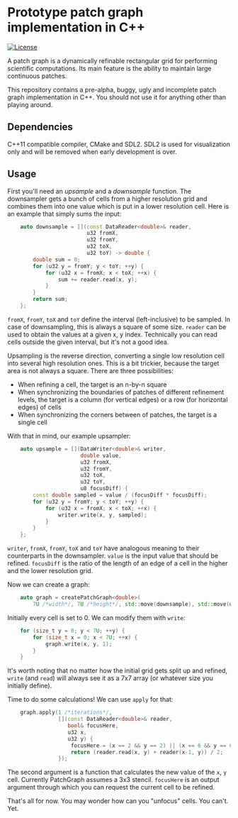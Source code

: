 # Prototype patch graph implementation in C++

[![License](https://img.shields.io/github/license/mashape/apistatus.svg)]()

A patch graph is a dynamically refinable rectangular grid for performing
scientific computations. Its main feature is the ability to maintain large
continuous patches.

This repository contains a pre-alpha, buggy, ugly and incomplete patch graph
implementation in C++. You should not use it for anything other than playing
around.

## Dependencies

C++11 compatible compiler, CMake and SDL2. SDL2 is used for visualization only
and will be removed when early development is over.

## Usage

First you'll need an *upsample* and a *downsample* function. The downsampler
gets a bunch of cells from a higher resolution grid and combines them into one
value which is put in a lower resolution cell. Here is an example that simply
sums the input:

```cpp
    auto downsample = [](const DataReader<double>& reader,
                         u32 fromX,
                         u32 fromY,
                         u32 toX,
                         u32 toY) -> double {
        double sum = 0;
        for (u32 y = fromY; y < toY; ++y) {
            for (u32 x = fromX; x < toX; ++x) {
                sum += reader.read(x, y);
            }
        }
        return sum;
    };
```

`fromX`, `fromY`, `toX` and `toY` define the interval (left-inclusive) to be
sampled. In case of downsampling, this is always a square of some size. `reader`
can be used to obtain the values at a given x, y index. Technically you can read
cells outside the given interval, but it's not a good idea.

Upsampling is the reverse direction, converting a single low resolution cell
into several high resolution ones. This is a bit trickier, because the target
area is not always a square. There are three possibilities:

* When refining a cell, the target is an n-by-n square
* When synchronizing the boundaries of patches of different refinement levels,
  the target is a column (for vertical edges) or a row (for horizontal edges) of
  cells
* When synchronizing the corners between of patches, the target is a single cell

With that in mind, our example upsampler:

```cpp
    auto upsample = [](DataWriter<double>& writer,
                       double value,
                       u32 fromX,
                       u32 fromY,
                       u32 toX,
                       u32 toY,
                       u8 focusDiff) {
        const double sampled = value / (focusDiff * focusDiff);
        for (u32 y = fromY; y < toY; ++y) {
            for (u32 x = fromX; x < toX; ++x) {
                writer.write(x, y, sampled);
            }
        }
    };
```

`writer`, `fromX`, `fromY`, `toX` and `toY` have analogous meaning to their
counterparts in the downsampler. `value` is the input value that should be
refined. `focusDiff` is the ratio of the length of an edge of a cell in the
higher and the lower resolution grid.

Now we can create a graph:

```cpp
    auto graph = createPatchGraph<double>(
        7U /*width*/, 7U /*height*/, std::move(downsample), std::move(upsample));
```

Initially every cell is set to 0. We can modify them with `write`:

```cpp
    for (size_t y = 0; y < 7U; ++y) {
        for (size_t x = 0; x < 7U; ++x) {
            graph.write(x, y, 1);
        }
    }
```

It's worth noting that no matter how the initial grid gets split up and refined,
`write` (and `read`) will always see it as a 7x7 array (or whatever size you
initially define).

Time to do some calculations! We can use `apply` for that:

```cpp
    graph.apply(1 /*iterations*/,
                [](const DataReader<double>& reader,
                   bool& focusHere,
                   u32 x,
                   u32 y) {
                    focusHere = (x == 2 && y == 2) || (x == 6 && y == 6);
                    return (reader.read(x, y) + reader(x-1, y)) / 2;
                });
```

The second argument is a function that calculates the new value of the `x`, `y`
cell. Currently PatchGraph assumes a 3x3 stencil. `focusHere` is an output
argument through which you can request the current cell to be refined.

That's all for now. You may wonder how can you "unfocus" cells. You can't. Yet.